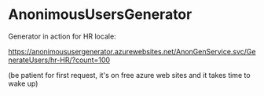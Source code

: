 # AnonimousUsersGenerator

Generator in action for HR locale:

https://anonimoususergenerator.azurewebsites.net/AnonGenService.svc/GenerateUsers/hr-HR/?count=100

(be patient for first request, it's on free azure web sites and it takes time to wake up)
